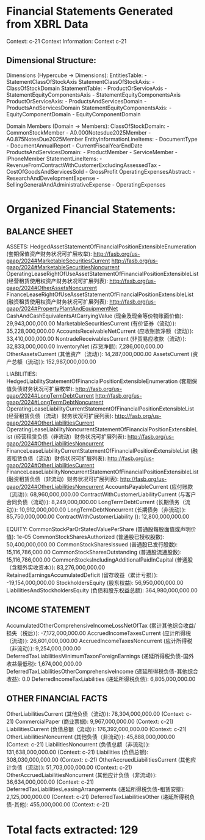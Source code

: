 Financial Statements Generated from XBRL Data
================================================================================
Context: c-21
Context Information: Context c-21

Dimensional Structure:
----------------------------------------
Dimensions (Hypercube -> Dimensions):
  EntitiesTable:
    - StatementClassOfStockAxis
  StatementClassOfStockAxis:
    - ClassOfStockDomain
  StatementTable:
    - ProductOrServiceAxis
    - StatementEquityComponentsAxis
    - StatementEquityComponentsAxis
  ProductOrServiceAxis:
    - ProductsAndServicesDomain
    - ProductsAndServicesDomain
  StatementEquityComponentsAxis:
    - EquityComponentDomain
    - EquityComponentDomain

Domain Members (Domain -> Members):
  ClassOfStockDomain:
    - CommonStockMember
    - A0.000Notesdue2025Member
    - A0.875NotesDue2025Member
  EntityInformationLineItems:
    - DocumentType
    - DocumentAnnualReport
    - CurrentFiscalYearEndDate
  ProductsAndServicesDomain:
    - ProductMember
    - ServiceMember
    - IPhoneMember
  StatementLineItems:
    - RevenueFromContractWithCustomerExcludingAssessedTax
    - CostOfGoodsAndServicesSold
    - GrossProfit
  OperatingExpensesAbstract:
    - ResearchAndDevelopmentExpense
    - SellingGeneralAndAdministrativeExpense
    - OperatingExpenses

Organized Financial Statements:
================================================================================

BALANCE SHEET
--------------------------------------------------
ASSETS:
  HedgedAssetStatementOfFinancialPositionExtensibleEnumeration (套期保值资产财务状况可扩展枚举): http://fasb.org/us-gaap/2024#MarketableSecuritiesCurrent http://fasb.org/us-gaap/2024#MarketableSecuritiesNoncurrent
  OperatingLeaseRightOfUseAssetStatementOfFinancialPositionExtensibleList (经营租赁使用权资产财务状况可扩展列表): http://fasb.org/us-gaap/2024#OtherAssetsNoncurrent
  FinanceLeaseRightOfUseAssetStatementOfFinancialPositionExtensibleList (融资租赁使用权资产财务状况可扩展列表): http://fasb.org/us-gaap/2024#PropertyPlantAndEquipmentNet
  CashAndCashEquivalentsAtCarryingValue (现金及现金等价物账面价值): 29,943,000,000.00
  MarketableSecuritiesCurrent (有价证券（流动）): 35,228,000,000.00
  AccountsReceivableNetCurrent (应收账款净额（流动）): 33,410,000,000.00
  NontradeReceivablesCurrent (非贸易应收款（流动）): 32,833,000,000.00
  InventoryNet (存货净额): 7,286,000,000.00
  OtherAssetsCurrent (其他资产（流动）): 14,287,000,000.00
  AssetsCurrent (资产总额（流动）): 152,987,000,000.00

LIABILITIES:
  HedgedLiabilityStatementOfFinancialPositionExtensibleEnumeration (套期保值负债财务状况可扩展枚举): http://fasb.org/us-gaap/2024#LongTermDebtCurrent http://fasb.org/us-gaap/2024#LongTermDebtNoncurrent
  OperatingLeaseLiabilityCurrentStatementOfFinancialPositionExtensibleList (经营租赁负债（流动）财务状况可扩展列表): http://fasb.org/us-gaap/2024#OtherLiabilitiesCurrent
  OperatingLeaseLiabilityNoncurrentStatementOfFinancialPositionExtensibleList (经营租赁负债（非流动）财务状况可扩展列表): http://fasb.org/us-gaap/2024#OtherLiabilitiesNoncurrent
  FinanceLeaseLiabilityCurrentStatementOfFinancialPositionExtensibleList (融资租赁负债（流动）财务状况可扩展列表): http://fasb.org/us-gaap/2024#OtherLiabilitiesCurrent
  FinanceLeaseLiabilityNoncurrentStatementOfFinancialPositionExtensibleList (融资租赁负债（非流动）财务状况可扩展列表): http://fasb.org/us-gaap/2024#OtherLiabilitiesNoncurrent
  AccountsPayableCurrent (应付账款（流动）): 68,960,000,000.00
  ContractWithCustomerLiabilityCurrent (与客户合同负债（流动）): 8,249,000,000.00
  LongTermDebtCurrent (长期债务（流动）): 10,912,000,000.00
  LongTermDebtNoncurrent (长期债务（非流动）): 85,750,000,000.00
  ContractWithCustomerLiability (): 12,800,000,000.00

EQUITY:
  CommonStockParOrStatedValuePerShare (普通股每股面值或声明价值): 1e-05
  CommonStockSharesAuthorized (普通股已授权股数): 50,400,000,000.00
  CommonStockSharesIssued (普通股已发行股数): 15,116,786,000.00
  CommonStockSharesOutstanding (普通股流通股数): 15,116,786,000.00
  CommonStocksIncludingAdditionalPaidInCapital (普通股（含额外实收资本）): 83,276,000,000.00
  RetainedEarningsAccumulatedDeficit (留存收益（累计亏损）): -19,154,000,000.00
  StockholdersEquity (股东权益): 56,950,000,000.00
  LiabilitiesAndStockholdersEquity (负债和股东权益总额): 364,980,000,000.00


INCOME STATEMENT
--------------------------------------------------
  AccumulatedOtherComprehensiveIncomeLossNetOfTax (累计其他综合收益/损失（税后）): -7,172,000,000.00
  AccruedIncomeTaxesCurrent (应计所得税（流动）): 26,601,000,000.00
  AccruedIncomeTaxesNoncurrent (应计所得税（非流动）): 9,254,000,000.00
  DeferredTaxLiabilitiesMinimumTaxonForeignEarnings (递延所得税负债-国外收益最低税): 1,674,000,000.00
  DeferredTaxLiabilitiesOtherComprehensiveIncome (递延所得税负债-其他综合收益): 0.0
  DeferredIncomeTaxLiabilities (递延所得税负债): 6,805,000,000.00


OTHER FINANCIAL FACTS
--------------------------------------------------
  OtherLiabilitiesCurrent (其他负债（流动）): 78,304,000,000.00 (Context: c-21)
  CommercialPaper (商业票据): 9,967,000,000.00 (Context: c-21)
  LiabilitiesCurrent (负债总额（流动）): 176,392,000,000.00 (Context: c-21)
  OtherLiabilitiesNoncurrent (其他负债（非流动）): 45,888,000,000.00 (Context: c-21)
  LiabilitiesNoncurrent (负债总额（非流动）): 131,638,000,000.00 (Context: c-21)
  Liabilities (负债总额): 308,030,000,000.00 (Context: c-21)
  OtherAccruedLiabilitiesCurrent (其他应计负债（流动）): 51,703,000,000.00 (Context: c-21)
  OtherAccruedLiabilitiesNoncurrent (其他应计负债（非流动）): 36,634,000,000.00 (Context: c-21)
  DeferredTaxLiabilitiesLeasingArrangements (递延所得税负债-租赁安排): 2,125,000,000.00 (Context: c-21)
  DeferredTaxLiabilitiesOther (递延所得税负债-其他): 455,000,000.00 (Context: c-21)

Total facts extracted: 129
================================================================================
